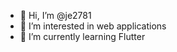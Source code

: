 - 👋 Hi, I’m @je2781
- 👀 I’m interested in web applications
- 🌱 I’m currently learning Flutter

<!---
je2781 is a ✨ special ✨ repository because its `README.md` (this file) appears on your GitHub profile.
You can click the Preview link to take a look at your changes.
--->
